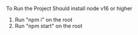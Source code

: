 To Run the Project 
Should install node v16 or higher
1. Run "npm i" on the root
2. Run "npm start" on the root